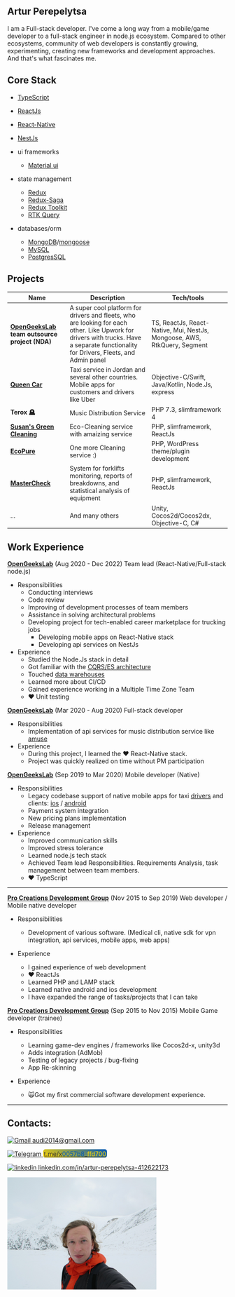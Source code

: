 ## Artur Perepelytsa

I am a Full-stack developer.
I've come a long way from a mobile/game developer to a full-stack engineer in node.js ecosystem.
Compared to other ecosystems, community of web developers is constantly growing, experimenting,
creating new frameworks and development approaches. And that's what fascinates me.

## Core Stack

- [TypeScript](https://www.typescriptlang.org/)
- [ReactJs](https://reactjs.org/)
- [React-Native](https://reactnative.dev/)
- [NestJs](https://nestjs.com/)

- ui frameworks
    - [Material ui](https://mui.com/)
- state management
    - [Redux](https://redux.js.org/)
    - [Redux-Saga](https://redux-saga.js.org/)
    - [Redux Toolkit](https://redux-toolkit.js.org/)
    - [RTK Query](https://redux-toolkit.js.org/rtk-query/overview)
- databases/orm
    - [MongoDB](https://www.mongodb.com/)/[mongoose](https://mongoosejs.com/)
    - [MySQL](https://www.mysql.com/)
    - [PostgresSQL](https://www.postgresql.org/)

## Projects

| Name                                                                       | Description                                                                                                                                                                           | Tech/tools                                                               |
|----------------------------------------------------------------------------|---------------------------------------------------------------------------------------------------------------------------------------------------------------------------------------|--------------------------------------------------------------------------|
| **[OpenGeeksLab](https://opengeekslab.com/) team outsource project (NDA)** | A super cool platform for drivers and fleets, who are looking for each other. Like Upwork for drivers with trucks. Have a separate functionality for Drivers, Fleets, and Admin panel | TS, ReactJs, React-Native, Mui, NestJs, Mongoose, AWS, RtkQuery, Segment |
| **[Queen Car](https://app.queencar.ca/)**                                  | Taxi service in Jordan and several other countries. Mobile apps for customers and drivers like Uber                                                                                   | Objective-C/Swift, Java/Kotlin, Node.Js, express                         |
| **Terox 🪦**                                                               | Music Distribution Service                                                                                                                                                            | PHP 7.3, slimframework 4                                                 |
| **[Susan's Green Cleaning](https://susansgreencleaning.com/)**             | Eco-Cleaning service with amaizing service                                                                                                                                            | PHP, slimframework, ReactJs                                              |
| **[EcoPure](https://www.vepoclean.com/hoboken-cleaning-service/)**         | One more Cleaning service :)                                                                                                                                                          | PHP, WordPress theme/plugin development                                  |
| **[MasterCheck](https://mastercheckapp.com/)**                             | System for forklifts monitoring, reports of breakdowns, and statistical analysis of equipment                                                                                         | PHP, slimframework, ReactJs                                              |
| ...                                                                        | And many others                                                                                                                                                                       | Unity, Cocos2d/Cocos2dx, Objective-C, C#                                 |

## Work Experience

**[OpenGeeksLab](https://opengeekslab.com/)** (Aug 2020 - Dec 2022) Team lead (React-Native/Full-stack node.js)

- Responsibilities
    - Conducting interviews
    - Code review
    - Improving of development processes of team members
    - Assistance in solving architectural problems
    - Developing project for tech-enabled career marketplace for trucking jobs
        - Developing mobile apps on React-Native stack
        - Developing api services on NestJs
- Experience
    - Studied the Node.Js stack in detail
    - Got familiar with the [CQRS/ES architecture](https://mrwersa.medium.com/cqrs-pattern-with-kafka-streams-part-1-112f381e9b98)
    - Touched [data warehouses](https://medium.com/datatobiz/a-complete-guide-to-data-warehousing-what-is-data-warehousing-its-architecture-characteristics-863220d605d6)
    - Learned more about CI/CD
    - Gained experience working in a Multiple Time Zone Team
    - ❤️ Unit testing

**[OpenGeeksLab](https://opengeekslab.com/)** (Mar 2020 - Aug 2020)  Full-stack developer

- Responsibilities
    - Implementation of api services for music distribution service like [amuse](https://www.amuse.io/en/)
- Experience
    - During this project, I learned the ❤️ React-Native stack.
    - Project was quickly realized on time without PM participation

**[OpenGeeksLab](https://opengeekslab.com/)** (Sep 2019 to Mar 2020) Mobile developer (Native)

- Responsibilities
    - Legacy codebase support of native mobile apps for taxi [drivers](https://play.google.com/store/apps/details?id=com.queencar2.driver) and clients: [ios](https://apps.apple.com/il/app/queen-car/id1410192184) / [android](https://play.google.com/store/apps/details?id=com.queencar.users)
    - Payment system integration
    - New pricing plans implementation
    - Release management
- Experience
    - Improved communication skills
    - Improved stress tolerance
    - Learned node.js tech stack
    - Achieved Team lead Responsibilities. Requirements Analysis, task management between team members.
    - ❤️ TypeScript

---

**[Pro Creations Development Group](https://www.upwork.com/o/companies/~019e7bd3dd46121773/)** (Nov 2015 to Sep 2019) Web developer / Mobile native developer

- Responsibilities
    - Development of various software. (Medical cli, native sdk for vpn integration, api services, mobile apps, web
      apps)

- Experience
    - I gained experience of web development
    - ❤️ ReactJs
    - Learned PHP and LAMP stack
    - Learned native android and ios development
    - I have expanded the range of tasks/projects that I can take

**[Pro Creations Development Group](https://www.upwork.com/o/companies/~019e7bd3dd46121773/)** (Sep 2015 to Nov 2015) Mobile Game developer (trainee)

- Responsibilities
    - Learning game-dev engines / frameworks like Cocos2d-x, unity3d
    - Adds integration (AdMob)
    - Testing of legacy projects / bug-fixing
    - App Re-skinning

- Experience
    - 🙀Got my first commercial software development experience.

---

## Contacts:

[![Gmail](https://img.shields.io/badge/Gmail-D14836?style=for-the-badge&logo=gmail&logoColor=white) audi2014@gmail.com](mailto:audi2014@gmail.com)

[![Telegram](https://img.shields.io/badge/Telegram-2CA5E0?style=for-the-badge&logo=telegram&logoColor=white) 
<span style="border-radius: 5px; padding: 2px 2px 0 2px; background: linear-gradient(30deg, #ffd700, #0057b8); color:#333333">
  t.me/x<span style="color:#0057b8">0057b8</span>_<span style="color:#ffd700">ffd700</span>
</span>
](https://t.me/x0057b8_ffd700)

[![linkedin](https://img.shields.io/badge/LinkedIn-0077B5?style=for-the-badge&logo=linkedin&logoColor=whit) linkedin.com/in/artur-perepelytsa-412622173](https://www.linkedin.com/in/artur-perepelytsa-412622173/)

<img src="./photo.jpg" height="256px" alt="photo">